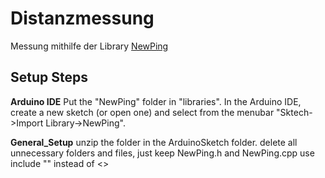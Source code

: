 # Distanzmessung 
Messung mithilfe der Library [NewPing](http://playground.arduino.cc/Code/NewPing)

## Setup Steps

__Arduino IDE__
    Put the "NewPing" folder in "libraries\". 
    In the Arduino IDE, create a new sketch (or open one) and select from the menubar "Sktech->Import Library->NewPing". 

__General_Setup__
    unzip the folder in the ArduinoSketch folder.
    delete all unnecessary folders and files, just keep NewPing.h and NewPing.cpp 
    use include "" instead of <>